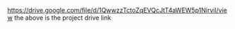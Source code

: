 https://drive.google.com/file/d/1QwwzzTctoZqEVQcJtT4aWEW5p1Nirvil/view
the above is the project drive link

